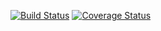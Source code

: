 [![Build Status](https://travis-ci.org/myrdstom/hackerBay-Backend.svg?branch=develop)](https://travis-ci.org/myrdstom/hackerBay-Backend)
[![Coverage Status](https://coveralls.io/repos/github/myrdstom/hackerBay-Backend/badge.svg?branch=develop)](https://coveralls.io/github/myrdstom/hackerBay-Backend?branch=develop)
